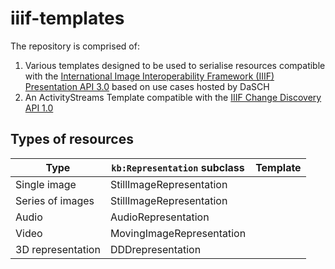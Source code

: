 # iiif-templates
The repository is comprised of:
1. Various templates designed to be used to serialise resources compatible with the [International Image Interoperability Framework (IIIF) Presentation API 3.0](https://iiif.io/api/presentation/3.0/) based on use cases hosted by DaSCH
2. An ActivityStreams Template compatible with the [IIIF Change Discovery API 1.0](https://iiif.io/api/discovery/1.0/)

## Types of resources
| **Type**          | **`kb:Representation` subclass** | **Template** |
|-------------------|----------------------------------|--------------|
| Single image      | StillImageRepresentation         |              |
| Series of images  | StillImageRepresentation         |              |
| Audio             | AudioRepresentation              |              |
| Video             | MovingImageRepresentation        |              |
| 3D representation | DDDrepresentation                |              |
